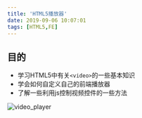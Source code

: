```yaml
---
title: 'HTML5播放器'
date: 2019-09-06 10:07:01
tags: [HTML5,FE]
---
```


## 目的
- 学习HTML5中有关`<video>`的一些基本知识
- 学会如何自定义自己的前端播放器
- 了解一些利用js控制视频控件的一些方法

![video_player](https://i.loli.net/2019/08/25/krtm6NxUKIVhpuF.jpg)